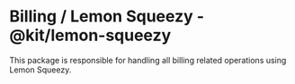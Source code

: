 # Billing / Lemon Squeezy - @kit/lemon-squeezy

This package is responsible for handling all billing related operations using Lemon Squeezy.
